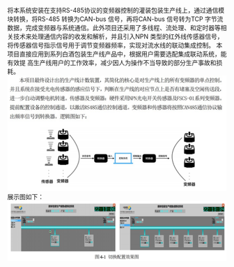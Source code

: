 将本系统安装在支持RS-485协议的变频器控制的灌装包装生产线上，通过通信模块转换，将RS-485 转换为CAN-bus 信号，再将CAN-bus 信号转为TCP 字节流数据，完成变频器与系统通信。此外项目还采用了多线程、流处理、和定时器等相关技术来处理通信内容的收发和解析，并且引入NPN 类型的红外线传感器信号，将传感器信号指示信号用于调节变频器频率，实现对流水线的联动集成控制。
本项目直接应用到系列白酒包装生产线产品中，根据用户需要选配集成联动系统，能有效提
高生产线用户的工作效率，减少因人为操作不当导致的部分生产事故和损耗。
![image](https://github.com/SCULitao/myLuzhou/blob/Litao/images/2F7D021B-68B5-4725-88EA-90B2E870ABD6.png)
展示图如下：
![image](https://github.com/SCULitao/myLuzhou/blob/Litao/images/2CC113B1-D36C-4B64-A1D5-B7BD790576CC.png)
